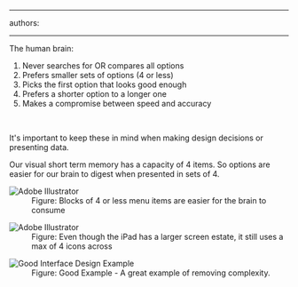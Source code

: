

---
authors:

---




<span class='intro'> <div>The human brain&#58;</div>
<ol><li>Never searches for OR compares all options</li>
<li>Prefers smaller sets of options (4 or less)</li>
<li>Picks the first option that looks good enough</li>
<li>Prefers a shorter option to a longer one</li>
<li>Makes a compromise between speed and accuracy</li></ol> </span>

​<div>It's important to keep these in mind when making design decisions or presenting data.</div>
<div>Our visual short term memory has a capacity of 4 items. So options are easier for our brain to digest when presented in sets of 4.</div>
<dl class="Image"><dt><img alt="Adobe Illustrator" src="http&#58;//www.ssw.com.au/ssw/Standards/Rules/Images/4VisualOptions1.jpg" /></dt>
<dd>Figure&#58; Blocks of 4 or less menu items are easier for the brain to consume</dd></dl>
<dl class="goodImage"><dt><img alt="Adobe Illustrator" src="http&#58;//www.ssw.com.au/ssw/Standards/Rules/Images/4VisualOptions2.jpg" /></dt>
<dd>Figure&#58; Even though the iPad has a larger screen estate, it still uses a max of 4 icons across</dd></dl>
<dl class="goodImage"><dt><img alt="Good Interface Design Example" src="http&#58;//www.ssw.com.au/ssw/Standards/Rules/Images/SimpleFormsResolution.png" /></dt>
<dd>Figure&#58; Good Example - A great example of removing complexity.</dd></dl>



